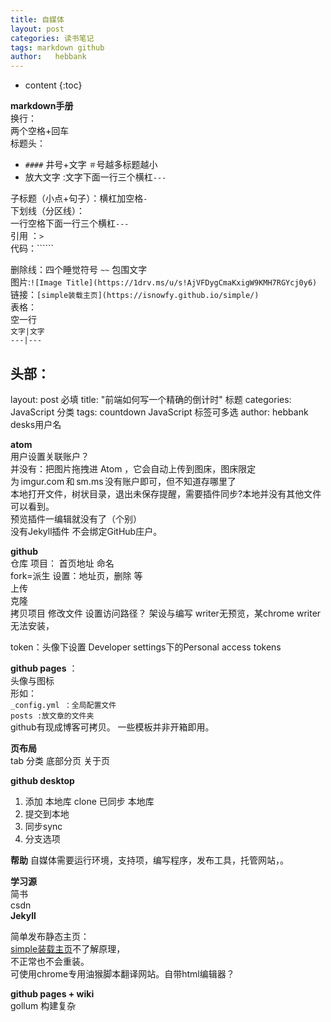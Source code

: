 ```yaml
---
title: 自媒体
layout: post
categories: 读书笔记
tags: markdown github
author:   hebbank
---
```


* content
{:toc}


**markdown手册**  
换行：  
两个空格+回车   
标题头：  
 - ``####`` 井号+文字  ``＃``号越多标题越小   
 - 放大文字 :文字下面一行三个横杠``---``   

子标题（小点+句子）：横杠加空格`` - ``  
下划线（分区线）：  
 一行空格下面一行三个横杠``---``   
引用 ：``>``  
代码：``````    

删除线：四个睡觉符号  ``~~``  包围文字  
图片:``![Image Title](https://1drv.ms/u/s!AjVFDygCmaKxigW9KMH7RGYcj0y6)  ``  
链接：``[simple装载主页](https://isnowfy.github.io/simple/) ``  
表格：  
空一行   
``文字|文字``  
``---|---``    

头部：  
---
layout: post 必填
title:  "前端如何写一个精确的倒计时"  标题
categories: JavaScript  分类
tags:  countdown JavaScript   标签可多选
author: hebbank   desks用户名


**atom**   
用户设置关联账户？   
并没有：把图片拖拽进 Atom ，它会自动上传到图床，图床限定为 imgur.com 和 sm.ms 没有账户即可，但不知道存哪里了  
本地打开文件，树状目录，退出未保存提醒，需要插件同步?本地并没有其他文件可以看到。    
预览插件一编辑就没有了（个别）   
没有Jekyll插件  不会绑定GitHub庄户。  

**github**   
仓库  项目： 首页地址 命名    
fork=派生
设置：地址页，删除 等  
上传  
克隆  
拷贝项目 修改文件 设置访问路径？
架设与编写 writer无预览，某chrome writer 无法安装，    

token：头像下设置  Developer settings下的Personal access tokens   

**github pages** ：  
头像与图标   
形如：   
``_config.yml ：全局配置文件``  
``posts :放文章的文件夹``    
github有现成博客可拷贝。  一些模板并非开箱即用。  

**页布局**  
tab 分类 底部分页 关于页   


**github desktop**    
1. 添加 本地库 clone 已同步 本地库  
2. 提交到本地  
3. 同步sync
4. 分支选项   

**帮助**
自媒体需要运行环境，支持项，编写程序，发布工具，托管网站，。  

**学习源**  
简书  
csdn  
**Jekyll**  

简单发布静态主页：  
[simple装载主页](https://isnowfy.github.io/simple/)不了解原理，  
不正常也不会重装。   
可使用chrome专用油猴脚本翻译网站。自带html编辑器？   

**github pages + wiki**  
gollum 构建复杂
